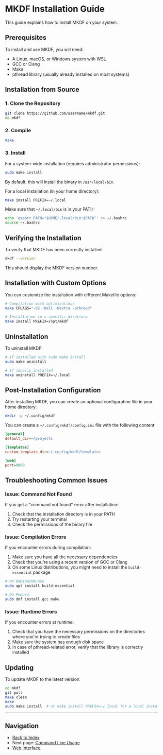 # MKDF Installation Guide

This guide explains how to install MKDF on your system.

## Prerequisites

To install and use MKDF, you will need:

- A Linux, macOS, or Windows system with WSL
- GCC or Clang
- Make
- pthread library (usually already installed on most systems)

## Installation from Source

### 1. Clone the Repository

```bash
git clone https://github.com/username/mkdf.git
cd mkdf
```

### 2. Compile

```bash
make
```

### 3. Install

For a system-wide installation (requires administrator permissions):

```bash
sudo make install
```

By default, this will install the binary in `/usr/local/bin`.

For a local installation (in your home directory):

```bash
make install PREFIX=~/.local
```

Make sure that `~/.local/bin` is in your PATH:

```bash
echo 'export PATH="$HOME/.local/bin:$PATH"' >> ~/.bashrc
source ~/.bashrc
```

## Verifying the Installation

To verify that MKDF has been correctly installed:

```bash
mkdf --version
```

This should display the MKDF version number.

## Installation with Custom Options

You can customize the installation with different Makefile options:

```bash
# Compilation with optimizations
make CFLAGS="-O2 -Wall -Wextra -pthread"

# Installation in a specific directory
make install PREFIX=/opt/mkdf
```

## Uninstallation

To uninstall MKDF:

```bash
# If installed with sudo make install
sudo make uninstall

# If locally installed
make uninstall PREFIX=~/.local
```

## Post-Installation Configuration

After installing MKDF, you can create an optional configuration file in your home directory:

```bash
mkdir -p ~/.config/mkdf
```

You can create a `~/.config/mkdf/config.ini` file with the following content:

```ini
[general]
default_dir=~/projects

[templates]
custom_template_dir=~/.config/mkdf/templates

[web]
port=8080
```

## Troubleshooting Common Issues

### Issue: Command Not Found

If you get a "command not found" error after installation:

1. Check that the installation directory is in your PATH
2. Try restarting your terminal
3. Check the permissions of the binary file

### Issue: Compilation Errors

If you encounter errors during compilation:

1. Make sure you have all the necessary dependencies
2. Check that you're using a recent version of GCC or Clang
3. On some Linux distributions, you might need to install the `build-essential` package

```bash
# On Debian/Ubuntu
sudo apt install build-essential

# On Fedora
sudo dnf install gcc make
```

### Issue: Runtime Errors

If you encounter errors at runtime:

1. Check that you have the necessary permissions on the directories where you're trying to create files
2. Make sure the system has enough disk space
3. In case of pthread-related error, verify that the library is correctly installed

## Updating

To update MKDF to the latest version:

```bash
cd mkdf
git pull
make clean
make
sudo make install  # or make install PREFIX=~/.local for a local installation
```

---

## Navigation

- [Back to Index](index.md)
- Next page: [Command Line Usage](cli_usage.md)
- [Web Interface](web_usage.md)